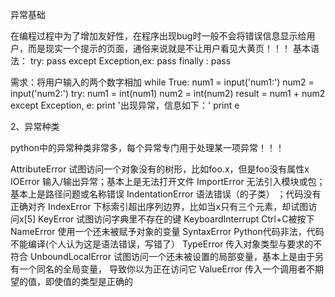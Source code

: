异常基础

在编程过程中为了增加友好性，在程序出现bug时一般不会将错误信息显示给用户，而是现实一个提示的页面，通俗来说就是不让用户看见大黄页！！！
基本语法：
try:
    pass
except Exception,ex:
    pass
finally :
    pass


需求：将用户输入的两个数字相加
while True:
    num1 = input('num1:')
    num2 = input('num2:')
    try:
        num1 = int(num1)
        num2 = int(num2)
        result = num1 + num2
    except Exception, e:
        print '出现异常，信息如下：'
        print e

2、异常种类

python中的异常种类非常多，每个异常专门用于处理某一项异常！！！

AttributeError 试图访问一个对象没有的树形，比如foo.x，但是foo没有属性x
IOError 输入/输出异常；基本上是无法打开文件
ImportError 无法引入模块或包；基本上是路径问题或名称错误
IndentationError 语法错误（的子类） ；代码没有正确对齐
IndexError 下标索引超出序列边界，比如当x只有三个元素，却试图访问x[5]
KeyError 试图访问字典里不存在的键
KeyboardInterrupt Ctrl+C被按下
NameError 使用一个还未被赋予对象的变量
SyntaxError Python代码非法，代码不能编译(个人认为这是语法错误，写错了）
TypeError 传入对象类型与要求的不符合
UnboundLocalError 试图访问一个还未被设置的局部变量，基本上是由于另有一个同名的全局变量，
导致你以为正在访问它
ValueError 传入一个调用者不期望的值，即使值的类型是正确的
